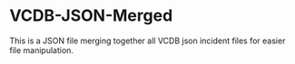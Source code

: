 # VCDB-JSON-Merged
This is a JSON file merging together all VCDB json incident files for easier file manipulation.
